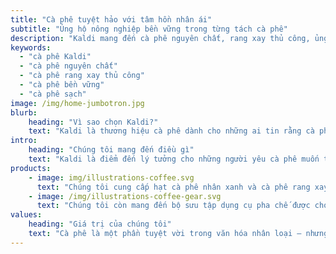 ```yaml
---
title: "Cà phê tuyệt hảo với tâm hồn nhân ái"
subtitle: "Ủng hộ nông nghiệp bền vững trong từng tách cà phê"
description: "Kaldi mang đến cà phê nguyên chất, rang xay thủ công, ủng hộ nông nghiệp bền vững và kết nối cộng đồng yêu cà phê Việt Nam."
keywords: 
  - "cà phê Kaldi"
  - "cà phê nguyên chất"
  - "cà phê rang xay thủ công"
  - "cà phê bền vững"
  - "cà phê sạch"
image: /img/home-jumbotron.jpg
blurb:
    heading: "Vì sao chọn Kaldi?"
    text: "Kaldi là thương hiệu cà phê dành cho những ai tin rằng cà phê ngon không chỉ cần hương vị tuyệt vời mà còn phải mang lại giá trị tốt đẹp cho cộng đồng. Chúng tôi thu mua hạt cà phê trực tiếp từ các nông hộ nhỏ, canh tác bền vững, và đảm bảo một phần lợi nhuận được tái đầu tư để phát triển chính cộng đồng đó."
intro:
    heading: "Chúng tôi mang đến điều gì"
    text: "Kaldi là điểm đến lý tưởng cho những người yêu cà phê muốn tìm hiểu về nguồn gốc ly cà phê của mình và ủng hộ người nông dân trồng nên nó. Chúng tôi trân trọng từng công đoạn — từ canh tác, rang xay đến pha chế — và sẵn sàng chia sẻ niềm đam mê ấy đến mọi khách hàng."
products:
    - image: img/illustrations-coffee.svg
      text: "Chúng tôi cung cấp hạt cà phê nhân xanh và cà phê rang xay được thu mua trực tiếp từ các nông hộ độc lập và hợp tác xã nông nghiệp. Kaldi tự hào mang đến nhiều loại cà phê được trồng với sự trân trọng môi trường và cộng đồng địa phương. Hãy xem các bài viết mới nhất hoặc liên hệ với chúng tôi để biết thêm chi tiết về các loại cà phê hiện có."
    - image: /img/illustrations-coffee-gear.svg
      text: "Chúng tôi còn mang đến bộ sưu tập dụng cụ pha chế được chọn lọc kỹ lưỡng, phù hợp cho mọi gu thưởng thức và cấp độ kinh nghiệm. Dù bạn là người tự rang hạt tại nhà hay vừa mua chiếc French Press đầu tiên, chắc chắn bạn sẽ tìm thấy dụng cụ yêu thích tại cửa hàng Kaldi."
values:
    heading: "Giá trị của chúng tôi"
    text: "Cà phê là một phần tuyệt vời trong văn hóa nhân loại — nhưng cũng mang trong mình mặt tối của chủ nghĩa thực dân và sự khai thác thiên nhiên vô độ. Kaldi mong muốn thay đổi điều đó, đưa thương mại cà phê trở lại đúng với bản chất đáng tự hào của nó: thức uống gắn kết, truyền cảm hứng và tôn vinh con người."
---
```

